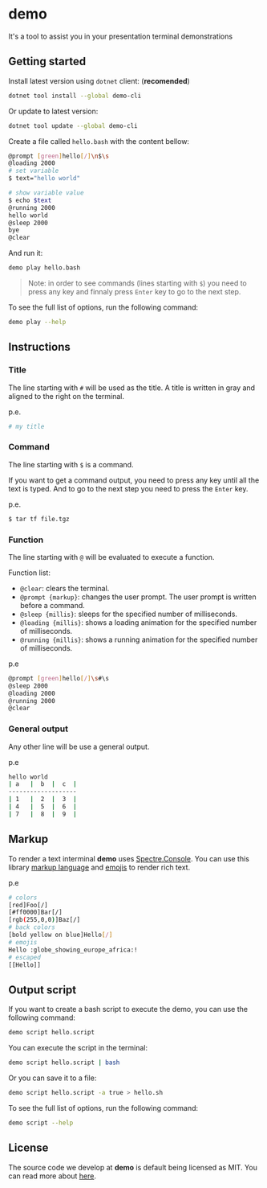 # demo

It's a tool to assist you in your presentation terminal demonstrations

## Getting started

Install latest version using `dotnet` client: (**recomended**)

```bash
dotnet tool install --global demo-cli
```

Or update to latest version:

```bash
dotnet tool update --global demo-cli
```

Create a file called `hello.bash` with the content bellow:

```bash
@prompt [green]hello[/]\n$\s
@loading 2000
# set variable
$ text="hello world"

# show variable value
$ echo $text
@running 2000
hello world
@sleep 2000
bye
@clear
```

And run it:

```bash
demo play hello.bash
```

> Note: in order to see commands (lines starting with `$`) you need to press any key and finnaly press `Enter` key to go to the next step.


To see the full list of options, run the following command:

```bash
demo play --help
```

## Instructions

### Title

The line starting with `#` will be used as the title. A title is written in gray and aligned to the right on the terminal.

p.e.
```bash
# my title
```

### Command

The line starting with `$` is a command.

If you want to get a command output, you need to press any key until all the text is typed. And to go to the next step you need to press the `Enter` key.

p.e.
```bash
$ tar tf file.tgz
```

### Function

The line starting with `@` will be evaluated to execute a function.

Function list:

- `@clear`: clears the terminal.
- `@prompt {markup}`: changes the user prompt. The user prompt is written before a command.
- `@sleep {millis}`: sleeps for the specified number of milliseconds.
- `@loading {millis}`: shows a loading animation for the specified number of milliseconds.
- `@running {millis}`: shows a running animation for the specified number of milliseconds.

p.e
```bash
@prompt [green]hello[/]\s#\s
@sleep 2000
@loading 2000
@running 2000
@clear
```
### General output

Any other line will be use a general output.

p.e
```bash
hello world
| a   |  b  |  c  |
-------------------
| 1   |  2  |  3  |
| 4   |  5  |  6  |
| 7   |  8  |  9  |
```

## Markup

To render a text interminal **demo** uses [Spectre.Console](https://spectreconsole.net). You can use this library [markup language](https://spectreconsole.net/markup) and [emojis](https://spectreconsole.net/appendix/emojis) to render rich text.

p.e
```bash
# colors
[red]Foo[/]
[#ff0000]Bar[/]
[rgb(255,0,0)]Baz[/]
# back colors
[bold yellow on blue]Hello[/]
# emojis
Hello :globe_showing_europe_africa:!
# escaped
[[Hello]]
```

## Output script

If you want to create a bash script to execute the demo, you can use the following command:

```bash
demo script hello.script
```

You can execute the script in the terminal:

```bash
demo script hello.script | bash
```

Or you can save it to a file:

```bash
demo script hello.script -a true > hello.sh
```

To see the full list of options, run the following command:

```bash
demo script --help
```

## License

The source code we develop at **demo** is default being licensed as MIT. You can read more about [here](LICENSE.md).
